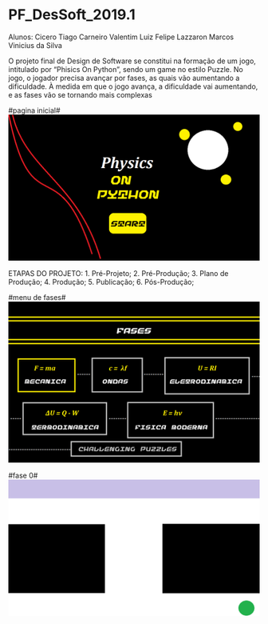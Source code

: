 ﻿# PF_DesSoft_2019.1

Alunos: 
Cicero Tiago Carneiro Valentim
Luiz Felipe Lazzaron
Marcos Vinicius da Silva


O projeto final de Design de Software se constitui na formação de um jogo, intitulado por “Phisics On Python”, sendo um game no estilo Puzzle. No jogo, o jogador precisa avançar por fases, as quais vão aumentando a dificuldade. À medida em que o jogo avança, a dificuldade vai aumentando, e as fases vão se tornando mais complexas

#pagina inicial#
![imagem da primeira tela de inicio](Imagens/inicio.png)


ETAPAS DO PROJETO: 
	1. Pré-Projeto;
	2. Pré-Produção;
	3. Plano de Produção;
	4. Produção;
	5. Publicação;
	6. Pós-Produção;


#menu de fases#
![imagem do menu de fases](Imagens/fases.png)


#fase 0#
![imagem da primeira tela de jogo](Imagens/1.png)

